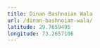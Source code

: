 ```yaml
---
title: Dinan Bashnoian Wala
url: /dinan-bashnoian-wala/
latitude: 29.7659495
longitude: 73.2657106
---
```

